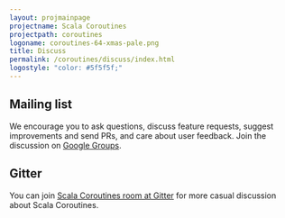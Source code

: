 ```yaml
---
layout: projmainpage
projectname: Scala Coroutines
projectpath: coroutines
logoname: coroutines-64-xmas-pale.png
title: Discuss
permalink: /coroutines/discuss/index.html
logostyle: "color: #5f5f5f;"
---
```



## Mailing list

We encourage you to ask questions,
discuss feature requests, suggest improvements and send PRs,
and care about user feedback.
Join the discussion on
[Google Groups](https://groups.google.com/forum/#!forum/scala-coroutines).

## Gitter

You can join
[Scala Coroutines room at Gitter](https://gitter.im/storm-enroute/coroutines)
for more casual discussion about Scala Coroutines.
